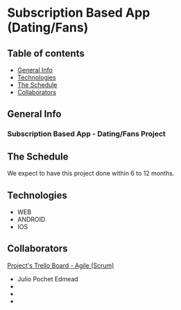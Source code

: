 # Subscription Based App (Dating/Fans)

## Table of contents
* [General Info](#general-info)
* [Technologies](#technologies)
* [The Schedule](#the-schedule)
* [Collaborators](#collaborators)

## General Info
### Subscription Based App - Dating/Fans Project


## The Schedule
We expect to have this project done within 6 to 12 months.

## Technologies
* WEB
* ANDROID
* IOS

## Collaborators
[Project's Trello Board - Agile (Scrum)](https://trello.com/b/YEDBtCmN/agile-board-template-trello)
* Julio Pochet Edmead
* 
*
*

